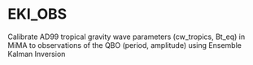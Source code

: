 # EKI_OBS
Calibrate AD99 tropical gravity wave parameters (cw_tropics, Bt_eq) in MiMA to observations of the QBO (period, amplitude) using Ensemble Kalman Inversion

